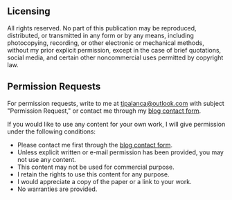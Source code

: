 ## Licensing

All rights reserved. No part of this publication may be reproduced, distributed, or transmitted in any form or by any means, including photocopying, recording, or other electronic or mechanical methods, without my prior explicit permission, except in the case of brief quotations, social media, and certain other noncommercial uses permitted by copyright law. 

## Permission Requests

For permission requests, write to me at tjpalanca@outlook.com with subject "Permission Request," or contact me through my [blog contact form](http://www.jumbodumbothoughts.com/p/contact.html).

If you would like to use any content for your own work, I will give permission under the following conditions:

* Please contact me first through the [blog contact form](http://www.jumbodumbothoughts.com/p/contact.html).
* Unless explicit written or e-mail permission has been provided, you may not use any content.
* This content may not be used for commercial purpose.
* I retain the rights to use this content for any purpose.
* I would appreciate a copy of the paper or a link to your work.
* No warranties are provided.
